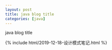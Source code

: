 ```yaml
---
layout: post
title: java blog title
categories: [java]
---
```

java blog title

{% include html/2019-12-18-设计模式笔记.html %}